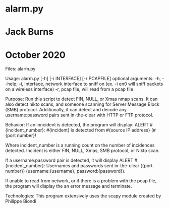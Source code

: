 # alarm.py
# Jack Burns
# October 2020

Files: alarm.py

Usage: alarm.py [-h] [-i INTERFACE] [-r PCAPFILE]
       optional arguments: -h, --help; 
       -i, interface, network interface to sniff on (ex. -i en0 will sniff packets on a wireless interface)
       -r, pcap file, will read from a pcap file
       
Purpose: Run this script to detect FIN, NULL, or Xmas nmap scans. It can also detect nikto scans, and someone scanning for Server Message Block (SMB) protocol.
Additionally, it can detect and decode any username:password pairs sent in-the-clear with HTTP or FTP protocol.

Behavior: If an inncident is detected, the program will display:
ALERT #{incident_number}: #{incident} is detected from #{source IP address} (#{port number}!

Where incident_number is a running count on the number of incidences detected. Incident is either FIN, NULL, Xmas, SMB protocol, or Nikto scan.

If a username:password pair is detected, it will display 
ALERT #{incident_number}: Usernames and passwords sent in-the-clear ({port number}) (username:{username}, password:{password}).

If unable to read from network, or if there is a problem with the pcap file, the program will display the an error message and terminate.

Technologies: This program extensively uses the scapy module created by Philippe Biondi
